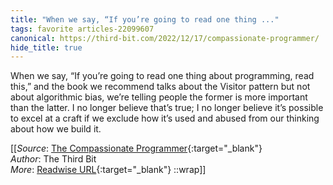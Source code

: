 ```yaml
---
title: "When we say, “If you’re going to read one thing ..."
tags: favorite articles-22099607
canonical: https://third-bit.com/2022/12/17/compassionate-programmer/
hide_title: true
---
```


When we say, “If you’re going to read one thing about programming, read this,” and the book we recommend talks about the Visitor pattern but not about algorithmic bias, we’re telling people the former is more important than the latter. I no longer believe that’s true; I no longer believe it’s possible to excel at a craft if we exclude how it’s used and abused from our thinking about how we build it.


[[_Source_: [The Compassionate Programmer](https://third-bit.com/2022/12/17/compassionate-programmer/){:target="_blank"}<br>
_Author_: The Third Bit<br>
_More_: [Readwise URL](https://readwise.io/open/435797420){:target="_blank"}
::wrap]]